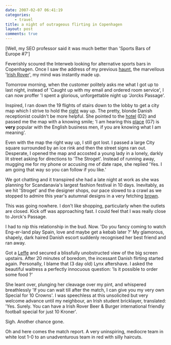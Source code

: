 ```yaml
---
date: 2007-02-07 06:41:19
categories:
    - travel
title: a night of outrageous flirting in Copenhagen
layout: post
comments: true
---
```

[Well, my SEO professor said it was much better than 'Sports Bars of
Europe \#7']

Feverishly scoured the Interweb looking for alternative sports bars in
Copenhagen. Once I saw the address of my previous
[haunt](http://www.nbrightside.com/blog/2006/04/25/sports-bars-of-europe-2/),
the marvellous
'[Irish Rover](http://www.the-irish-rover.com/HTML/Home.htm)',
my mind was instantly made up.

Tomorrow morning, when the customer politely asks me what I got up to
last night, instead of 'Caught up with my email and ordered room
service', I can now proffer 'I spent a glorious, unforgettable night up
'Jorcks Passage'.

Inspired, I ran down the 19 flights of stairs down to the lobby to get a
city map which I strive to hold the
[right](http://www.nbrightside.com/blog/2006/01/13/sports-bars-of-europe/)
way up. The pretty, blonde Danish receptionist couldn't be more helpful.
She pointed to the [hotel](http://www.admiralhotel.dk/Default.aspx?ID=2)
(D2) and passed me the map with a knowing smile; 'I am hearing this
[place](http://www.antique-toys.dk/) (G7) is **very** popular with the
English business men, if you are knowing what I am meaning'.

Even with the map the right way up, I still got lost. I passed a large
City square surrounded by an ice rink and then the street signs ran out.
Desperate, I opened the map and accosted a young lady in a lonely,
darkly lit street asking for directions to 'The Stroget'. Instead of
running away, mugging me for my phone or accusing me of date rape, she
replied 'Yes. I am going that way so you can follow if you like.'

We got chatting and it transpired she had a late night at work as she
was planning for Scandanavia's largest fashion festival in 10 days.
Inevitably, as we hit 'Stroget' and the designer shops, our pace slowed
to a crawl as we stopped to admire this year's autumnal designs in a
very fetching
[brown](http://www.nbrightside.com/blog/2006/05/29/brown-is-the-new-black/).

This was going nowhere. I don't like shopping, particularly when the
outlets are closed. Kick off was approaching fast. I could feel that I
was really close to Jorck's Passage.

I had to nip this relationship in the bud. Now. 'Do you fancy coming to
watch Eng-er-land play Spain, love and maybe get a kebab later ?' My
glamorous, shapely, dark haired Danish escort suddenly recognised her
best friend and ran away.

Got a [Leffe](http://www.flickr.com/photos/70276096@N00/383224119/) and
secured a blissfully unobstructed view of the big screen upstairs. After
20 minutes of boredom, the incessant Danish flirting started again.
Personally, I blame that (3 day old) Lynx aftershave. I asked the
beautiful waitress a perfectly innocuous question: 'Is it possible to
order some food ?'

She leant over, plunging her cleavage over my pint, and whispered
breathlessly 'If you can wait till after the match, I can give you my
very own Special for 10 Crowns'. I was speechless at this unsolicited
but very welcome advance until my neighbour, an Irish student
bricklayer, translated: 'Yes. Surely. You can have a Irish Rover Beer &
Burger international friendly football special for just 10 Kroner'.

Sigh. Another chance gone.

Oh and here comes the match report. A very uninspiring, mediocre team in
white lost 1-0 to an unadventurous team in red with silly haircuts.
